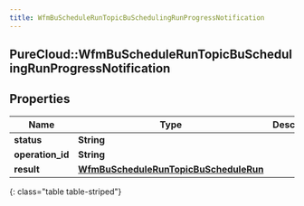 ```yaml
---
title: WfmBuScheduleRunTopicBuSchedulingRunProgressNotification
---
```

## PureCloud::WfmBuScheduleRunTopicBuSchedulingRunProgressNotification

## Properties

|Name | Type | Description | Notes|
|------------ | ------------- | ------------- | -------------|
| **status** | **String** |  | [optional] |
| **operation_id** | **String** |  | [optional] |
| **result** | [**WfmBuScheduleRunTopicBuScheduleRun**](WfmBuScheduleRunTopicBuScheduleRun.html) |  | [optional] |
{: class="table table-striped"}


